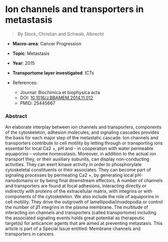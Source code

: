 # Ion channels and transporters in metastasis

> By Stock, Christian and Schwab, Albrecht

- **Macro-area**: Cancer Progression
- **Topic**: Metastasis
- **Year**: 2015
- **Transportome layer investigated**: ICTs

- References:
  - Journal: Biochimica et biophysica acta
  - DOI: [10.1016/J.BBAMEM.2014.11.012](https://doi.org/10.1016/J.BBAMEM.2014.11.012)
  - PMID: 25445667

### Abstract

An elaborate interplay between ion channels and transporters, components of the cytoskeleton, adhesion molecules, and signaling cascades provides the basis for each major step of the metastatic cascade. Ion channels and transporters contribute to cell motility by letting through or transporting ions essential for local Ca2 +, pH and - in cooperation with water permeable aquaporins - volume homeostasis. Moreover, in addition to the actual ion transport they, or their auxiliary subunits, can display non-conducting activities. They can exert kinase activity in order to phosphorylate cytoskeletal constituents or their associates. They can become part of signaling processes by permeating Ca2 +, by generating local pH-nanodomains or by being final downstream effectors. A number of channels and transporters are found at focal adhesions, interacting directly or indirectly with proteins of the extracellular matrix, with integrins or with components of the cytoskeleton. We also include the role of aquaporins in cell motility. They drive the outgrowth of lamellipodia/invadopodia or control the number of $β$1 integrins in the plasma membrane. The multitude of interacting ion channels and transporters (called transportome) including the associated signaling events holds great potential as therapeutic target(s) for anticancer agents that are aimed at preventing metastasis. This article is part of a Special Issue entitled: Membrane channels and transporters in cancers.
